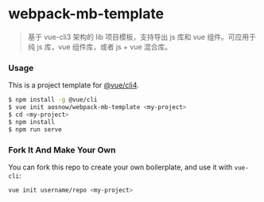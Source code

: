 # webpack-mb-template

> 基于 vue-cli3 架构的 lib 项目模板，支持导出 js 库和 vue 组件。可应用于纯 js 库，vue 组件库，或者 js + vue 混合库。

### Usage	

This is a project template for [@vue/cli4](https://cli.vuejs.org/zh/guide/).

``` bash
$ npm install -g @vue/cli
$ vue init aosnow/webpack-mb-template <my-project>
$ cd <my-project>
$ npm install
$ npm run serve
```

### Fork It And Make Your Own

You can fork this repo to create your own boilerplate, and use it with `vue-cli`:

``` bash
vue init username/repo <my-project>
```
